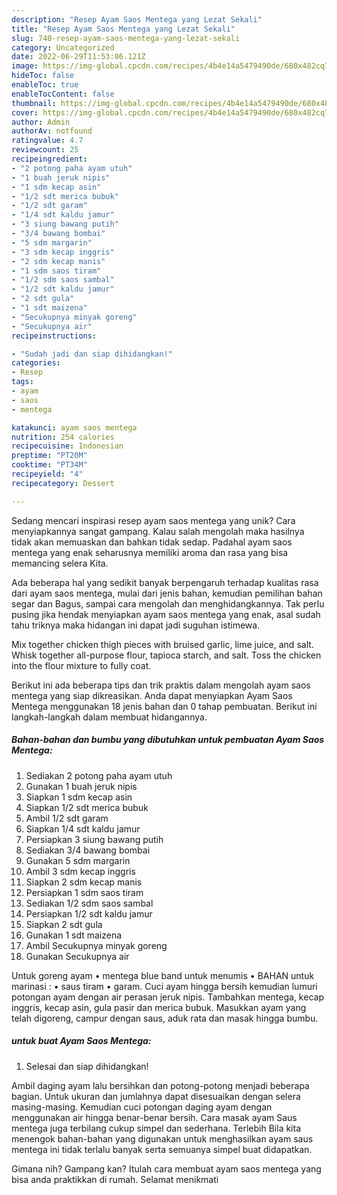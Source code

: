 ```yaml
---
description: "Resep Ayam Saos Mentega yang Lezat Sekali"
title: "Resep Ayam Saos Mentega yang Lezat Sekali"
slug: 740-resep-ayam-saos-mentega-yang-lezat-sekali
category: Uncategorized
date: 2022-06-29T11:53:06.121Z
image: https://img-global.cpcdn.com/recipes/4b4e14a5479490de/680x482cq70/ayam-saos-mentega-foto-resep-utama.jpg
hideToc: false
enableToc: true
enableTocContent: false
thumbnail: https://img-global.cpcdn.com/recipes/4b4e14a5479490de/680x482cq70/ayam-saos-mentega-foto-resep-utama.jpg
cover: https://img-global.cpcdn.com/recipes/4b4e14a5479490de/680x482cq70/ayam-saos-mentega-foto-resep-utama.jpg
author: Admin
authorAv: notfound
ratingvalue: 4.7
reviewcount: 25
recipeingredient:
- "2 potong paha ayam utuh"
- "1 buah jeruk nipis"
- "1 sdm kecap asin"
- "1/2 sdt merica bubuk"
- "1/2 sdt garam"
- "1/4 sdt kaldu jamur"
- "3 siung bawang putih"
- "3/4 bawang bombai"
- "5 sdm margarin"
- "3 sdm kecap inggris"
- "2 sdm kecap manis"
- "1 sdm saos tiram"
- "1/2 sdm saos sambal"
- "1/2 sdt kaldu jamur"
- "2 sdt gula"
- "1 sdt maizena"
- "Secukupnya minyak goreng"
- "Secukupnya air"
recipeinstructions:

- "Sudah jadi dan siap dihidangkan!"
categories:
- Resep
tags:
- ayam
- saos
- mentega

katakunci: ayam saos mentega 
nutrition: 254 calories
recipecuisine: Indonesian
preptime: "PT20M"
cooktime: "PT34M"
recipeyield: "4"
recipecategory: Dessert

---
```





Sedang mencari inspirasi resep ayam saos mentega yang unik? Cara menyiapkannya sangat gampang. Kalau salah mengolah maka hasilnya tidak akan memuaskan dan bahkan tidak sedap. Padahal ayam saos mentega yang enak seharusnya memiliki aroma dan rasa yang bisa memancing selera Kita.





Ada beberapa hal yang sedikit banyak berpengaruh terhadap kualitas rasa dari ayam saos mentega, mulai dari jenis bahan, kemudian pemilihan bahan segar dan Bagus, sampai cara mengolah dan menghidangkannya. Tak perlu pusing jika hendak menyiapkan ayam saos mentega yang enak,      asal sudah tahu triknya maka hidangan ini dapat jadi suguhan istimewa.














Mix together chicken thigh pieces with bruised garlic, lime juice, and salt. Whisk together all-purpose flour, tapioca starch, and salt. Toss the chicken into the flour mixture to fully coat.






Berikut ini ada beberapa tips dan trik praktis dalam mengolah ayam saos mentega yang siap dikreasikan. Anda dapat menyiapkan Ayam Saos Mentega menggunakan 18 jenis bahan dan 0 tahap pembuatan. Berikut ini langkah-langkah dalam membuat hidangannya.

<!--inarticleads1-->

##### Bahan-bahan dan bumbu yang dibutuhkan untuk pembuatan Ayam Saos Mentega:

1. Sediakan 2 potong paha ayam utuh
1. Gunakan 1 buah jeruk nipis
1. Siapkan 1 sdm kecap asin
1. Siapkan 1/2 sdt merica bubuk
1. Ambil 1/2 sdt garam
1. Siapkan 1/4 sdt kaldu jamur
1. Persiapkan 3 siung bawang putih
1. Sediakan 3/4 bawang bombai
1. Gunakan 5 sdm margarin
1. Ambil 3 sdm kecap inggris
1. Siapkan 2 sdm kecap manis
1. Persiapkan 1 sdm saos tiram
1. Sediakan 1/2 sdm saos sambal
1. Persiapkan 1/2 sdt kaldu jamur
1. Siapkan 2 sdt gula
1. Gunakan 1 sdt maizena
1. Ambil Secukupnya minyak goreng
1. Gunakan Secukupnya air


Untuk goreng ayam • mentega blue band untuk menumis • BAHAN untuk marinasi : • saus tiram • garam. Cuci ayam hingga bersih kemudian lumuri potongan ayam dengan air perasan jeruk nipis. Tambahkan mentega, kecap inggris, kecap asin, gula pasir dan merica bubuk. Masukkan ayam yang telah digoreng, campur dengan saus, aduk rata dan masak hingga bumbu. 

<!--inarticleads2-->

#####  untuk buat Ayam Saos Mentega:


1. Selesai dan siap dihidangkan!

Ambil daging ayam lalu bersihkan dan potong-potong menjadi beberapa bagian. Untuk ukuran dan jumlahnya dapat disesuaikan dengan selera masing-masing. Kemudian cuci potongan daging ayam dengan menggunakan air hingga benar-benar bersih. Cara masak ayam Saus mentega juga terbilang cukup simpel dan sederhana. Terlebih Bila kita menengok bahan-bahan yang digunakan untuk menghasilkan ayam saus mentega ini tidak terlalu banyak serta semuanya simpel buat didapatkan. 

Gimana nih? Gampang kan? Itulah cara membuat ayam saos mentega yang bisa anda praktikkan di rumah. Selamat menikmati
